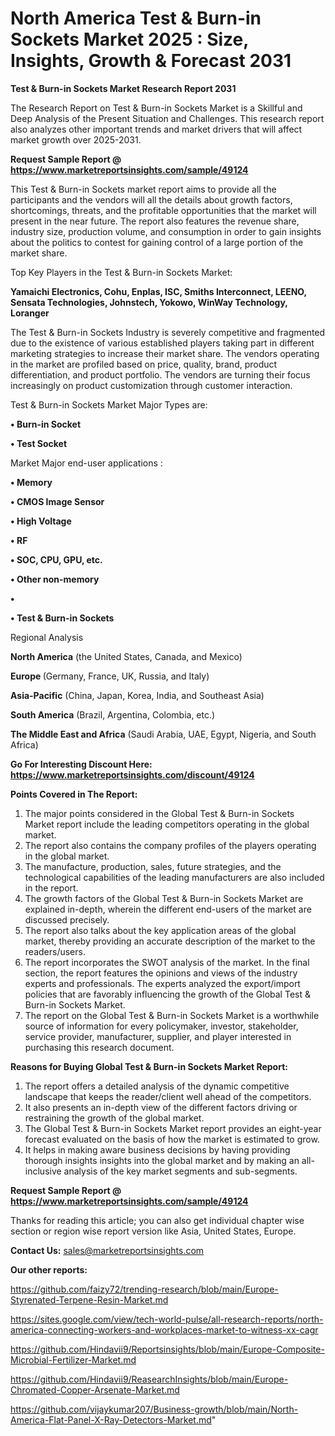 # North America Test & Burn-in Sockets Market 2025 : Size, Insights, Growth & Forecast 2031

<strong>Test & Burn-in Sockets Market Research Report 2031</strong>

The Research Report on Test & Burn-in Sockets Market is a Skillful and Deep Analysis of the Present Situation and Challenges. This research report also analyzes other important trends and market drivers that will affect market growth over 2025-2031.

<strong>Request Sample Report @ <a href=https://www.marketreportsinsights.com/sample/49124>https://www.marketreportsinsights.com/sample/49124</a></strong>

This Test & Burn-in Sockets market report aims to provide all the participants and the vendors will all the details about growth factors, shortcomings, threats, and the profitable opportunities that the market will present in the near future. The report also features the revenue share, industry size, production volume, and consumption in order to gain insights about the politics to contest for gaining control of a large portion of the market share.

Top Key Players in the Test & Burn-in Sockets Market:

<strong>Yamaichi Electronics, Cohu, Enplas, ISC, Smiths Interconnect, LEENO, Sensata Technologies, Johnstech, Yokowo, WinWay Technology, Loranger</strong>

The Test & Burn-in Sockets Industry is severely competitive and fragmented due to the existence of various established players taking part in different marketing strategies to increase their market share. The vendors operating in the market are profiled based on price, quality, brand, product differentiation, and product portfolio. The vendors are turning their focus increasingly on product customization through customer interaction.

Test & Burn-in Sockets Market Major Types are:

<strong>•  Burn-in Socket

•  Test Socket</strong>

Market Major end-user applications :

<strong>•  Memory

•  CMOS Image Sensor

•  High Voltage

•  RF

•  SOC, CPU, GPU, etc.

•  Other non-memory

•  

•  Test & Burn-in Sockets</strong>

Regional Analysis

</u><strong><b>North America</b></strong> (the United States, Canada, and Mexico)

<strong><b>Europe </b></strong>(Germany, France, UK, Russia, and Italy)

<strong><b>Asia-Pacific</b></strong> (China, Japan, Korea, India, and Southeast Asia)

<strong><b>South America</b></strong> (Brazil, Argentina, Colombia, etc.)

<strong><b>The Middle East and Africa</b></strong> (Saudi Arabia, UAE, Egypt, Nigeria, and South Africa)

<strong>Go For Interesting Discount Here: <a href=https://www.marketreportsinsights.com/discount/49124>https://www.marketreportsinsights.com/discount/49124</a></strong>

<strong>Points Covered in The Report:</strong>
<ol>
  <li>The major points considered in the Global Test & Burn-in Sockets Market report include the leading competitors operating in the global market.</li>
  <li>The report also contains the company profiles of the players operating in the global market.</li>
  <li>The manufacture, production, sales, future strategies, and the technological capabilities of the leading manufacturers are also included in the report.</li>
  <li>The growth factors of the Global Test & Burn-in Sockets Market are explained in-depth, wherein the different end-users of the market are discussed precisely.</li>
  <li>The report also talks about the key application areas of the global market, thereby providing an accurate description of the market to the readers/users.</li>
  <li>The report incorporates the SWOT analysis of the market. In the final section, the report features the opinions and views of the industry experts and professionals. The experts analyzed the export/import policies that are favorably influencing the growth of the Global Test & Burn-in Sockets Market.</li>
  <li>The report on the Global Test & Burn-in Sockets Market is a worthwhile source of information for every policymaker, investor, stakeholder, service provider, manufacturer, supplier, and player interested in purchasing this research document.</li>
</ol>
<strong>Reasons for Buying Global Test & Burn-in Sockets Market Report:</strong>

<ol>
  <li>The report offers a detailed analysis of the dynamic competitive landscape that keeps the reader/client well ahead of the competitors.</li>
  <li>It also presents an in-depth view of the different factors driving or restraining the growth of the global market.</li>
  <li>The Global Test & Burn-in Sockets Market report provides an eight-year forecast evaluated on the basis of how the market is estimated to grow.</li>
  <li>It helps in making aware business decisions by having providing thorough insights insights into the global market and by making an all-inclusive analysis of the key market segments and sub-segments.</li>
</ol>
<strong>Request Sample Report @ <a href=https://www.marketreportsinsights.com/sample/49124>https://www.marketreportsinsights.com/sample/49124</a></strong>


Thanks for reading this article; you can also get individual chapter wise section or region wise report version like Asia, United States, Europe.

<strong>Contact Us:</strong>
sales@marketreportsinsights.com

<strong>Our other reports:</strong>

<a href=https://github.com/faizy72/trending-research/blob/main/Europe-Styrenated-Terpene-Resin-Market.md>https://github.com/faizy72/trending-research/blob/main/Europe-Styrenated-Terpene-Resin-Market.md</a>

<a href=https://sites.google.com/view/tech-world-pulse/all-research-reports/north-america-connecting-workers-and-workplaces-market-to-witness-xx-cagr>https://sites.google.com/view/tech-world-pulse/all-research-reports/north-america-connecting-workers-and-workplaces-market-to-witness-xx-cagr</a>

<a href=https://github.com/Hindavii9/Reportsinsights/blob/main/Europe-Composite-Microbial-Fertilizer-Market.md>https://github.com/Hindavii9/Reportsinsights/blob/main/Europe-Composite-Microbial-Fertilizer-Market.md</a>

<a href=https://github.com/Hindavii9/ReasearchInsights/blob/main/Europe-Chromated-Copper-Arsenate-Market.md>https://github.com/Hindavii9/ReasearchInsights/blob/main/Europe-Chromated-Copper-Arsenate-Market.md</a>

<a href=https://github.com/vijaykumar207/Business-growth/blob/main/North-America-Flat-Panel-X-Ray-Detectors-Market.md>https://github.com/vijaykumar207/Business-growth/blob/main/North-America-Flat-Panel-X-Ray-Detectors-Market.md</a>"
